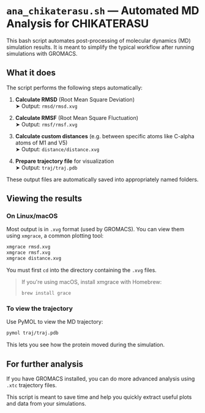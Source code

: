 # `ana_chikaterasu.sh` — Automated MD Analysis for CHIKATERASU

This bash script automates post-processing of molecular dynamics (MD) simulation results. 
It is meant to simplify the typical workflow after running simulations with GROMACS.

## What it does

The script performs the following steps automatically:

1. **Calculate RMSD** (Root Mean Square Deviation)  
   ➤ Output: `rmsd/rmsd.xvg`

2. **Calculate RMSF** (Root Mean Square Fluctuation)  
   ➤ Output: `rmsf/rmsf.xvg`

3. **Calculate custom distances** (e.g. between specific atoms like C-alpha atoms of M1 and V5)  
   ➤ Output: `distance/distance.xvg`

4. **Prepare trajectory file** for visualization  
   ➤ Output: `traj/traj.pdb`

These output files are automatically saved into appropriately named folders.

## Viewing the results

### On Linux/macOS

Most output is in `.xvg` format (used by GROMACS). You can view them using `xmgrace`, a common plotting tool:

```bash
xmgrace rmsd.xvg
xmgrace rmsf.xvg
xmgrace distance.xvg
```

You must first `cd` into the directory containing the `.xvg` files.

> If you're using macOS, install xmgrace with Homebrew:
> ```
> brew install grace
> ```

### To view the trajectory

Use PyMOL to view the MD trajectory:

```bash
pymol traj/traj.pdb
```

This lets you see how the protein moved during the simulation.

## For further analysis

If you have GROMACS installed, you can do more advanced analysis using `.xtc` trajectory files.



This script is meant to save time and help you quickly extract useful plots and data from your simulations.
